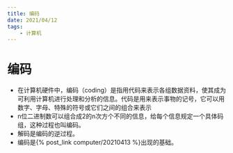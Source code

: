 ```yaml
---
title: 编码
date: 2021/04/12
tags: 
    - 计算机
---
```


# 编码
- 在计算机硬件中，编码（coding）是指用代码来表示各组数据资料，使其成为可利用计算机进行处理和分析的信息。代码是用来表示事物的记号，它可以用数字、字母、特殊的符号或它们之间的组合来表示
- n位二进制数可以组合成2的n次方个不同的信息，给每个信息规定一个具体码组，这种过程也叫编码。
- 解码是编码的逆过程。
- 编码是{% post_link computer/20210413 %}出现的基础。
